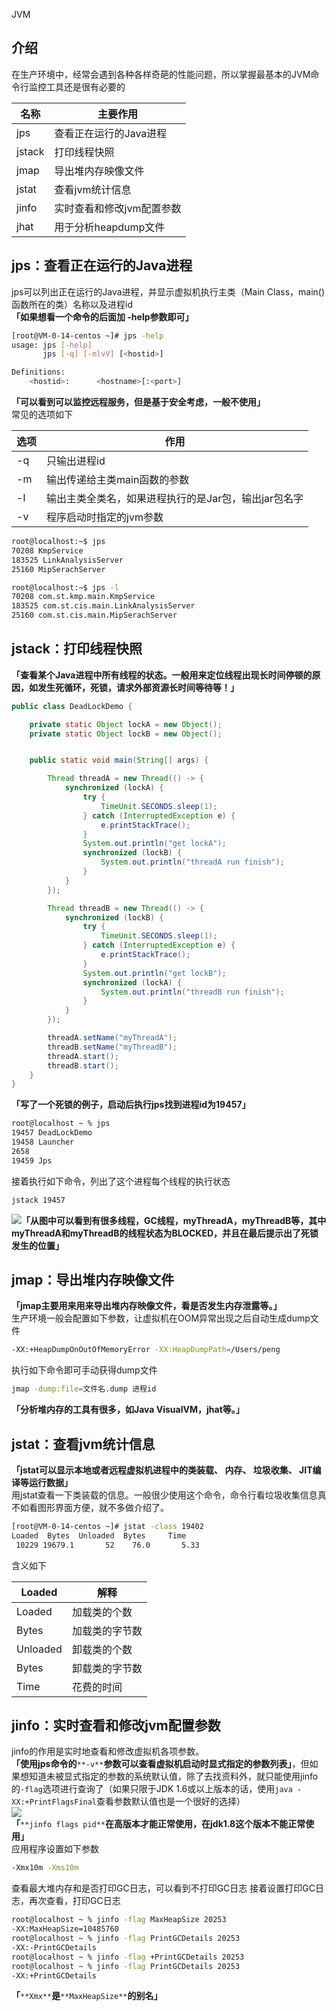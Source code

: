 JVM
<a name="i4zfT"></a>
## 介绍
在生产环境中，经常会遇到各种各样奇葩的性能问题，所以掌握最基本的JVM命令行监控工具还是很有必要的

| 名称 | 主要作用 |
| --- | --- |
| jps | 查看正在运行的Java进程 |
| jstack | 打印线程快照 |
| jmap | 导出堆内存映像文件 |
| jstat | 查看jvm统计信息 |
| jinfo | 实时查看和修改jvm配置参数 |
| jhat | 用于分析heapdump文件 |

<a name="zKKqx"></a>
## jps：查看正在运行的Java进程
jps可以列出正在运行的Java进程，并显示虚拟机执行主类（Main Class，main()函数所在的类）名称以及进程id<br />**「如果想看一个命令的后面加 -help参数即可」**
```bash
[root@VM-0-14-centos ~]# jps -help
usage: jps [-help]
       jps [-q] [-mlvV] [<hostid>]

Definitions:
    <hostid>:      <hostname>[:<port>]
```
**「可以看到可以监控远程服务，但是基于安全考虑，一般不使用」**<br />常见的选项如下

| 选项 | 作用 |
| --- | --- |
| -q | 只输出进程id |
| -m | 输出传递给主类main函数的参数 |
| -l | 输出主类全类名，如果进程执行的是Jar包，输出jar包名字 |
| -v | 程序启动时指定的jvm参数 |

```bash
root@localhost:~$ jps
70208 KmpService
183525 LinkAnalysisServer
25160 MipSerachServer

root@localhost:~$ jps -l
70208 com.st.kmp.main.KmpService
183525 com.st.cis.main.LinkAnalysisServer
25160 com.st.cis.main.MipSerachServer
```
<a name="Zrx7z"></a>
## jstack：打印线程快照
**「查看某个Java进程中所有线程的状态。一般用来定位线程出现长时间停顿的原因，如发生死循环，死锁，请求外部资源长时间等待等！」**
```java
public class DeadLockDemo {

    private static Object lockA = new Object();
    private static Object lockB = new Object();


    public static void main(String[] args) {

        Thread threadA = new Thread(() -> {
            synchronized (lockA) {
                try {
                    TimeUnit.SECONDS.sleep(1);
                } catch (InterruptedException e) {
                    e.printStackTrace();
                }
                System.out.println("get lockA");
                synchronized (lockB) {
                    System.out.println("threadA run finish");
                }
            }
        });

        Thread threadB = new Thread(() -> {
            synchronized (lockB) {
                try {
                    TimeUnit.SECONDS.sleep(1);
                } catch (InterruptedException e) {
                    e.printStackTrace();
                }
                System.out.println("get lockB");
                synchronized (lockA) {
                    System.out.println("threadB run finish");
                }
            }
        });

        threadA.setName("myThreadA");
        threadB.setName("myThreadB");
        threadA.start();
        threadB.start();
    }
}
```
**「写了一个死锁的例子，启动后执行jps找到进程id为19457」**
```bash
root@localhost ~ % jps
19457 DeadLockDemo
19458 Launcher
2658 
19459 Jps
```
接着执行如下命令，列出了这个进程每个线程的执行状态
```bash
jstack 19457
```
![](https://cdn.nlark.com/yuque/0/2022/png/396745/1662960434408-a6c92b53-0e2e-4de2-b288-cb3d7ac4cc84.png#clientId=u476748b3-8baf-4&from=paste&id=u9f5f463b&originHeight=2626&originWidth=1080&originalType=url&ratio=1&rotation=0&showTitle=false&status=done&style=none&taskId=u62a5e2b4-843d-4214-942c-26ed32c135c&title=)**「从图中可以看到有很多线程，GC线程，myThreadA，myThreadB等，其中myThreadA和myThreadB的线程状态为BLOCKED，并且在最后提示出了死锁发生的位置」**
<a name="Nso6p"></a>
## jmap：导出堆内存映像文件
**「jmap主要用来用来导出堆内存映像文件，看是否发生内存泄露等。」**<br />生产环境一般会配置如下参数，让虚拟机在OOM异常出现之后自动生成dump文件
```bash
-XX:+HeapDumpOnOutOfMemoryError -XX:HeapDumpPath=/Users/peng
```
执行如下命令即可手动获得dump文件
```bash
jmap -dump:file=文件名.dump 进程id
```
**「分析堆内存的工具有很多，如Java VisualVM，jhat等。」**
<a name="IWyGL"></a>
## jstat：查看jvm统计信息
**「jstat可以显示本地或者远程虚拟机进程中的类装载、 内存、 垃圾收集、 JIT编译等运行数据」**<br />用jstat查看一下类装载的信息。一般很少使用这个命令，命令行看垃圾收集信息真不如看图形界面方便，就不多做介绍了。
```bash
[root@VM-0-14-centos ~]# jstat -class 19402
Loaded  Bytes  Unloaded  Bytes     Time   
 10229 19679.1       52    76.0       5.33
```
含义如下

| Loaded | 解释 |
| --- | --- |
| Loaded | 加载类的个数 |
| Bytes | 加载类的字节数 |
| Unloaded | 卸载类的个数 |
| Bytes | 卸载类的字节数 |
| Time | 花费的时间 |

<a name="zDET8"></a>
## jinfo：实时查看和修改jvm配置参数
jinfo的作用是实时地查看和修改虚拟机各项参数。<br />**「使用jps命令的**`**-v**`**参数可以查看虚拟机启动时显式指定的参数列表」**，但如果想知道未被显式指定的参数的系统默认值，除了去找资料外，就只能使用jinfo的`-flag`选项进行查询了（如果只限于JDK 1.6或以上版本的话，使用`java -XX:+PrintFlagsFinal`查看参数默认值也是一个很好的选择）<br />![](https://cdn.nlark.com/yuque/0/2022/jpeg/396745/1662960434255-b177b8a1-6aff-4b89-8c04-8e19837bc5b1.jpeg#clientId=u476748b3-8baf-4&from=paste&id=u5d59e50f&originHeight=211&originWidth=708&originalType=url&ratio=1&rotation=0&showTitle=false&status=done&style=none&taskId=uc94606a5-3ef6-4be0-b645-e3947401039&title=)<br />**「**`**jinfo flags pid**`**在高版本才能正常使用，在jdk1.8这个版本不能正常使用」**<br />应用程序设置如下参数
```bash
-Xmx10m -Xms10m
```
查看最大堆内存和是否打印GC日志，可以看到不打印GC日志 接着设置打印GC日志，再次查看，打印GC日志
```bash
root@localhost ~ % jinfo -flag MaxHeapSize 20253         
-XX:MaxHeapSize=10485760
root@localhost ~ % jinfo -flag PrintGCDetails 20253
-XX:-PrintGCDetails
root@localhost ~ % jinfo -flag +PrintGCDetails 20253
root@localhost ~ % jinfo -flag PrintGCDetails 20253 
-XX:+PrintGCDetails
```
**「**`**Xmx**`**是**`**MaxHeapSize**`**的别名」**
